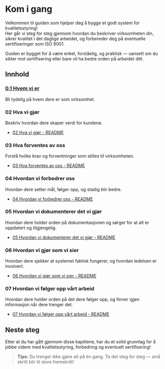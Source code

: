 # Kom i gang

Velkommen til guiden som hjelper deg å bygge et godt system for kvalitetsstyring!  
Her går vi steg for steg gjennom hvordan du beskriver virksomheten din, sikrer kvalitet i det daglige arbeidet, og forbereder deg på eventuelle sertifiseringer som ISO 9001.

Guiden er bygget for å være enkel, forståelig, og praktisk — uansett om du sikter mot sertifisering eller bare vil ha bedre orden på arbeidet ditt.

## Innhold

### [0.1 Hvem vi er](0.1%20Hvem%20vi%20er/README.md)
Bli tydelig på hvem dere er som virksomhet.
### 02 Hva vi gjør
Beskriv hvordan dere skaper verdi for kundene.
- [02 Hva vi gjør - README](02%20Hva%20vi%20gj%C3%B8r/README.md)

### 03 Hva forventes av oss
Forstå hvilke krav og forventninger som stilles til virksomheten.
- [03 Hva forventes av oss - README](03%20Hva%20forventes%20av%20oss/README.md)

### 04 Hvordan vi forbedrer oss
Hvordan dere setter mål, følger opp, og stadig blir bedre.
- [04 Hvordan vi forbedrer oss - README](04%20Hvordan%20vi%20forbedrer%20oss/README.md)

### 05 Hvordan vi dokumenterer det vi gjør
Hvordan dere holder orden på dokumentasjonen og sørger for at alt er oppdatert og tilgjengelig.
- [05 Hvordan vi dokumenterer det vi gjør - README](05%20Hvordan%20vi%20dokumenterer%20det%20vi%20gj%C3%B8r/README.md)

### 06 Hvordan vi gjør som vi sier
Hvordan dere sjekker at systemet faktisk fungerer, og hvordan ledelsen er involvert.
- [06 Hvordan vi gjør som vi sier - README](06%20Hvordan%20vi%20gj%C3%B8r%20som%20vi%20sier/README.md)

### 07 Hvordan vi følger opp vårt arbeid
Hvordan dere holder orden på det dere følger opp, og finner igjen informasjon når dere trenger det.
- [07 Hvordan vi følger opp vårt arbeid - README](07%20Hvordan%20vi%20f%C3%B8lger%20opp%20v%C3%A5rt%20arbeid/README.md)

## Neste steg

Etter at du har gått gjennom disse kapitlene, har du et solid grunnlag for å jobbe videre med kvalitetsstyring, forbedring og eventuelt sertifisering!

> **Tips:** Du trenger ikke gjøre alt på én gang. Ta det steg for steg — små skritt blir til store fremskritt!
